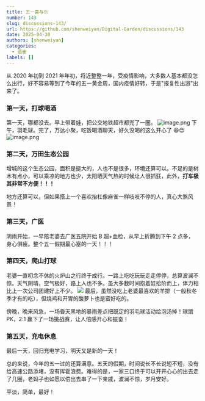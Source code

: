 ```yaml
---
title: 五一喜与乐
number: 143
slug: discussions-143/
url: https://github.com/shenweiyan/Digital-Garden/discussions/143
date: 2025-04-30
authors: [shenweiyan]
categories: 
  - 语雀
labels: []
---
```


从 2020 年初到 2021 年年初，将近整整一年，受疫情影响，大多数人基本都没怎么出行，好不容易等到了今年的五一黄金周，国内疫情好转，于是"报复性出游"出来了。

<!-- more -->

### 第一天，打球喝酒

第一天，哪都没去。早上带着娃，把公交地铁超市都兜了一圈。
![image.png](https://shub.weiyan.tech/yuque/elog-notebook-img/li3mhmoER9OMehBlU7rtc7YXnJyP.png)
下午，羽毛球。完了，万达小聚，吃饭喝酒聊天，好久没喝的这么开心了 😆😍
![image.png](https://shub.weiyan.tech/yuque/elog-notebook-img/lqeZE36cEUqOCKO3Ro_Q-GQFcEWY.png)

### 第二天，万田生态公园

增城的这个生态公园，面积是挺大的，人也不是很多，环境还算可以。不足的是树木有点小，可以乘凉的地方也少，太阳晒天气热的时候让人很抓狂，此外，**打车极其非常不方便！！！**

地方还算可以，但如果搭上一个喜欢抬杠像麻雀一样吱吱不停的人，真心大煞风景！

### 第三天，广医

阴雨开始，一早陪老婆去广医五院开始 B 超+血检，从早上折腾到下午 2 点多，身心俱疲。整个五一假期最心塞的一天！！！

### 第四天，爬山打球

老婆一直叨念不休的火炉山之行终于成行。一路上吃吃玩玩走走停停，总算波澜不惊。天气阴晴，空气极好，路上人也不多。虽大多数时间抱着娃拾阶而上，体力相比上一次公司团建好上不少。
![](https://shub.weiyan.tech/yuque/elog-notebook-img/lunXPcdsCJH67a2Z27N-LfDOab-s.jpeg)
最后，虽然没吃上老婆最喜欢的羊排（一般秋冬季才有的吃），但烧鸡和开胃的酸萝卜也是蛮好吃的。

傍晚，晚来风急，一场昏天黑地的暴雨差点把既定的羽毛球活动给泡汤掉！球馆 PK，2:1 赢下了一场挑战赛，让人倍感开心和振奋！

### 第五天，充电休息

最后一天，回归充电学习，明天又是新的一天！

总的来说，今年的五一过的还算满意。五天的假期，时间说长不长说短不短，没有给高速公路添堵，没有挥霍浪费。难得的是，一家三口终于可以开开心心的出去走了几圈，老妈子也如愿以偿出去串了一下亲戚，波澜不惊，岁月安好。

平淡，简单，最好！

<script src="https://giscus.app/client.js"
	data-repo="shenweiyan/Digital-Garden"
	data-repo-id="R_kgDOKgxWlg"
	data-mapping="number"
	data-term="143"
	data-reactions-enabled="1"
	data-emit-metadata="0"
	data-input-position="bottom"
	data-theme="light"
	data-lang="zh-CN"
	crossorigin="anonymous"
	async>
</script>
